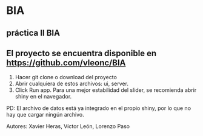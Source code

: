 # BIA
## práctica II BIA
## El proyecto se encuentra disponible en https://github.com/vleonc/BIA
1. Hacer git clone o download del proyecto
2. Abrir cualquiera de estos archivos: ui, server.
3. Click Run app. Para una mejor estabilidad del slider, se recomienda abrir shiny en el navegador.

PD: El archivo de datos está ya integrado en el propio shiny, por lo que no hay que cargar ningún archivo.


Autores: Xavier Heras, Víctor León, Lorenzo Paso
